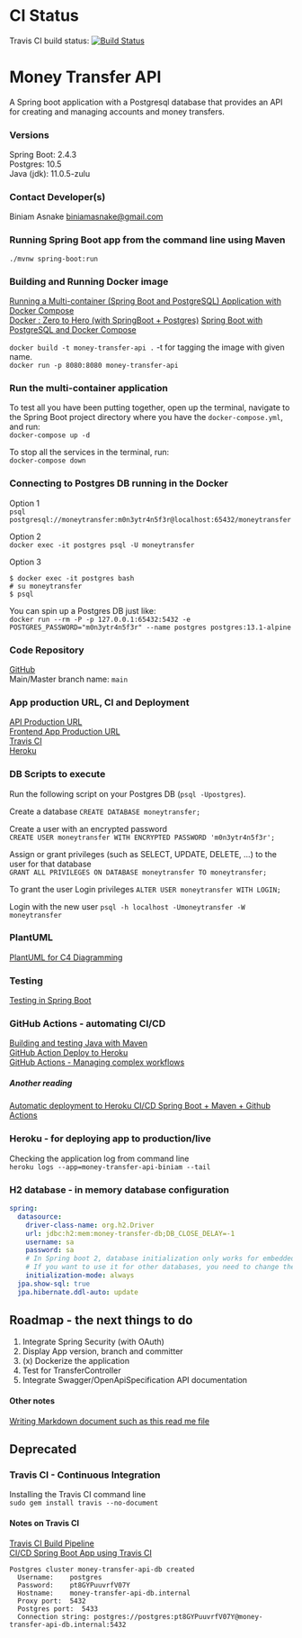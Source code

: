 # CI Status  
Travis CI build status: [![Build Status](https://travis-ci.com/PracticalSoftwareEngineeringWorkshop/money-transfer-api.svg?branch=main)](https://travis-ci.com/PracticalSoftwareEngineeringWorkshop/money-transfer-api)

# Money Transfer API
A Spring boot application with a Postgresql database that provides an API for creating and managing accounts and money transfers.

### Versions
Spring Boot: 2.4.3  
Postgres: 10.5  
Java (jdk): 11.0.5-zulu  

### Contact Developer(s)
Biniam Asnake <biniamasnake@gmail.com>  

### Running Spring Boot app from the command line using Maven
`./mvnw spring-boot:run`  

### Building and Running Docker image
[Running a Multi-container (Spring Boot and PostgreSQL) Application with Docker Compose](https://www.section.io/engineering-education/running-a-multi-container-springboot-postgresql-application-with-docker-compose/)    
[Docker : Zero to Hero (with SpringBoot + Postgres)](https://isurunuwanthilaka.medium.com/docker-zero-to-hero-with-springboot-postgres-e0b8c3a4dccb)
[Spring Boot with PostgreSQL and Docker Compose](https://gustavopeiretti.com/spring-boot-with-postgresql-and-docker-compose/)    

`docker build -t money-transfer-api .`  -t for tagging the image with given name.  
`docker run -p 8080:8080 money-transfer-api`  

### Run the multi-container application
To test all you have been putting together, open up the terminal, navigate to the Spring Boot project directory where you have the `docker-compose.yml`, and run:    
`docker-compose up -d`  

To stop all the services in the terminal, run:  
`docker-compose down`  

### Connecting to Postgres DB running in the Docker
Option 1  
`psql postgresql://moneytransfer:m0n3ytr4n5f3r@localhost:65432/moneytransfer`  

Option 2  
`docker exec -it postgres psql -U moneytransfer`  

Option 3  
```
$ docker exec -it postgres bash
# su moneytransfer
$ psql
```  

You can spin up a Postgres DB just like:  
`docker run --rm -P -p 127.0.0.1:65432:5432 -e POSTGRES_PASSWORD="m0n3ytr4n5f3r" --name postgres postgres:13.1-alpine`  

### Code Repository
[GitHub](https://github.com/PracticalSoftwareEngineeringWorkshop/money-transfer-api)  
Main/Master branch name: `main`  

### App production URL, CI and Deployment
[API Production URL](https://money-transfer-api-biniam.herokuapp.com/api/)  
[Frontend App Production URL](https://money-transfer-web-app-biniam.herokuapp.com/)    
[Travis CI](https://travis-ci.com/github/PracticalSoftwareEngineeringWorkshop/money-transfer-api/)  
[Heroku](https://dashboard.heroku.com/apps/money-transfer-api-biniam/)  

### DB Scripts to execute 
Run the following script on your Postgres DB (`psql -Upostgres`).    

Create a database
`CREATE DATABASE moneytransfer;`  

Create a user with an encrypted password  
`CREATE USER moneytransfer WITH ENCRYPTED PASSWORD 'm0n3ytr4n5f3r';`  

Assign or grant privileges (such as SELECT, UPDATE, DELETE, ...) to the user for that database  
`GRANT ALL PRIVILEGES ON DATABASE moneytransfer TO moneytransfer;`  

To grant the user Login privileges
`ALTER USER moneytransfer WITH LOGIN;`

Login with the new user
`psql -h localhost -Umoneytransfer -W moneytransfer`

### PlantUML
[PlantUML for C4 Diagramming](https://github.com/plantuml-stdlib/C4-PlantUML)

### Testing
[Testing in Spring Boot](https://www.baeldung.com/spring-boot-testing)  

### GitHub Actions - automating CI/CD
[Building and testing Java with Maven](https://docs.github.com/en/actions/guides/building-and-testing-java-with-maven)  
[GitHub Action Deploy to Heroku](https://github.com/marketplace/actions/deploy-to-heroku)  
[GitHub Actions - Managing complex workflows](https://docs.github.com/en/actions/learn-github-actions/managing-complex-workflows)

##### Another reading  
[Automatic deployment to Heroku CI/CD Spring Boot + Maven + Github Actions](https://www.nearsure.net/blog/automatic-deployment-to-heroku-ci-cd-spring-boot-maven-github-actions)  

### Heroku - for deploying app to production/live
Checking the application log from command line  
`heroku logs --app=money-transfer-api-biniam --tail`  

### H2 database - in memory database configuration

```yaml
spring:
  datasource:
    driver-class-name: org.h2.Driver
    url: jdbc:h2:mem:money-transfer-db;DB_CLOSE_DELAY=-1
    username: sa
    password: sa
    # In Spring boot 2, database initialization only works for embedded databases (H2, HSQLDB).
    # If you want to use it for other databases, you need to change the
    initialization-mode: always
  jpa.show-sql: true
  jpa.hibernate.ddl-auto: update
```

## Roadmap - the next things to do
1. Integrate Spring Security (with OAuth)
2. Display App version, branch and committer 
3. (x) Dockerize the application
4. Test for TransferController
5. Integrate Swagger/OpenApiSpecification API documentation

#### Other notes
[Writing Markdown document such as this read me file](https://www.markdownguide.org/basic-syntax/)

## Deprecated
### Travis CI - Continuous Integration
Installing the Travis CI command line  
`sudo gem install travis --no-document`

#### Notes on Travis CI
[Travis CI Build Pipeline](https://www.baeldung.com/travis-ci-build-pipeline)  
[CI/CD Spring Boot App using Travis CI](https://www.javacodegeeks.com/2018/01/ci-cd-springboot-applications-using-travis-ci.html)  


```
Postgres cluster money-transfer-api-db created
  Username:    postgres
  Password:    pt8GYPuuvrfV07Y
  Hostname:    money-transfer-api-db.internal
  Proxy port:  5432
  Postgres port:  5433
  Connection string: postgres://postgres:pt8GYPuuvrfV07Y@money-transfer-api-db.internal:5432
```
